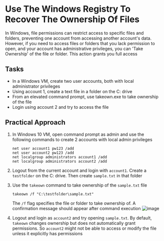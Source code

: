 # Use The Windows Registry To Recover The Ownership Of Files
In Windows, file permissions can restrict access to specific files and folders, preventing one account from accessing another account's data. However, if you need to access files or folders that you lack permission to open, and your account has administrative privileges, you can 'Take Ownership' of the file or folder. This action grants you full access


## Tasks
- In a Windows VM, create two user accounts, both with local administrator privileges
- Using account 1, create a text file in a folder on the C: drive
- From an elevated command prompt, use takeown.exe to take ownership of the file
- Login using account 2 and try to access the file



## Practical Approach
1. In Windows 10 VM, open command prompt as admin and use the following commands to create 2 accounts with local admin privileges
   ```
   net user account1 pw123 /add
   net user account2 pw123 /add
   net localgroup administrators account1 /add
   net localgroup administrators account2 /add
   ```
2. Logout from the current account and login with `account1`. Create a `testfolder` on the C: drive. Then create `sample.txt` in that folder
3. Use the `takeown` command to take ownership of the `sample.txt` file
   ```
   takeown /f "C:\testfolder\sample.txt"
   ```
   The `/f` flag specifies the file or folder to take ownership of. A confirmation message should appear after command execution
   ![image](https://github.com/user-attachments/assets/094c7e5b-a6bc-4244-a1ca-377e8ea2b927)

4. Logout and login as `account2` and try opening `sample.txt`. By default, `takeown` changes ownership but does not automatically grant permissions. So `account2` might not be able to access or modify the file unless it explicitly has permissions
   
   

